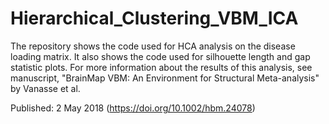 # Hierarchical_Clustering_VBM_ICA

The repository shows the code used for HCA analysis on the disease loading matrix. It also shows the code used for silhouette length and gap statistic plots. For more information about the results of this analysis, see manuscript, "BrainMap VBM: An Environment for Structural Meta-analysis" by Vanasse et al.

Published: 2 May 2018 (https://doi.org/10.1002/hbm.24078)
